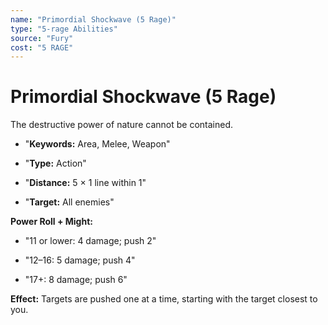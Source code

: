 ```yaml
---
name: "Primordial Shockwave (5 Rage)"
type: "5-rage Abilities"
source: "Fury"
cost: "5 RAGE"
---
```


# Primordial Shockwave (5 Rage)

The destructive power of nature cannot be contained.


- "**Keywords:** Area, Melee, Weapon"

- "**Type:** Action"

- "**Distance:** 5 × 1 line within 1"

- "**Target:** All enemies"

**Power Roll + Might:**


- "11 or lower: 4 damage; push 2"

- "12–16: 5 damage; push 4"

- "17+: 8 damage; push 6"

**Effect:** Targets are pushed one at a time, starting with the target closest to you.
